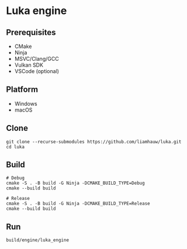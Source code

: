 # Luka engine

## Prerequisites
- CMake
- Ninja
- MSVC/Clang/GCC
- Vulkan SDK
- VSCode (optional)

## Platform
- Windows
- macOS

## Clone
```shell
git clone --recurse-submodules https://github.com/liamhauw/luka.git
cd luka
```

## Build

```shell
# Debug
cmake -S . -B build -G Ninja -DCMAKE_BUILD_TYPE=Debug
cmake --build build

# Release
cmake -S . -B build -G Ninja -DCMAKE_BUILD_TYPE=Release
cmake --build build
```

## Run
```shell
build/engine/luka_engine
```

